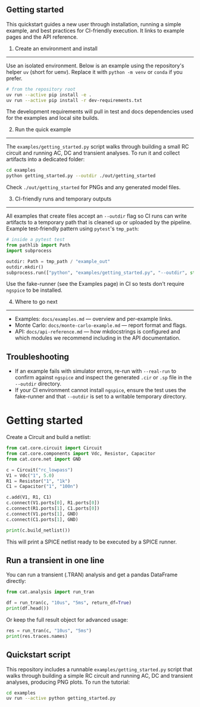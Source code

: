 ## Getting started

This quickstart guides a new user through installation, running a simple
example, and best practices for CI-friendly execution. It links to example
pages and the API reference.

1) Create an environment and install
------------------------------------

Use an isolated environment. Below is an example using the repository's
helper `uv` (short for uenv). Replace it with `python -m venv` or `conda`
if you prefer.

```bash
# from the repository root
uv run --active pip install -e .
uv run --active pip install -r dev-requirements.txt
```

The development requirements will pull in test and docs dependencies used for
the examples and local site builds.

2) Run the quick example
------------------------

The `examples/getting_started.py` script walks through building a small RC
circuit and running AC, DC and transient analyses. To run it and collect
artifacts into a dedicated folder:

```bash
cd examples
python getting_started.py --outdir ./out/getting_started
```

Check `./out/getting_started` for PNGs and any generated model files.

3) CI-friendly runs and temporary outputs
----------------------------------------

All examples that create files accept an `--outdir` flag so CI runs can
write artifacts to a temporary path that is cleaned up or uploaded by the
pipeline. Example test-friendly pattern using `pytest`'s `tmp_path`:

```python
# inside a pytest test
from pathlib import Path
import subprocess

outdir: Path = tmp_path / "example_out"
outdir.mkdir()
subprocess.run(["python", "examples/getting_started.py", "--outdir", str(outdir)], check=True)
```

Use the fake-runner (see the Examples page) in CI so tests don't require
`ngspice` to be installed.

4) Where to go next
--------------------

- Examples: `docs/examples.md` — overview and per-example links.
- Monte Carlo: `docs/monte-carlo-example.md` — report format and flags.
- API: `docs/api-reference.md` — how mkdocstrings is configured and which
	modules we recommend including in the API documentation.

Troubleshooting
---------------

- If an example fails with simulator errors, re-run with `--real-run` to
	confirm against `ngspice` and inspect the generated `.cir` or `.sp` file in
	the `--outdir` directory.
- If your CI environment cannot install `ngspice`, ensure the test uses the
	fake-runner and that `--outdir` is set to a writable temporary directory.

# Getting started

Create a Circuit and build a netlist:

```python
from cat.core.circuit import Circuit
from cat.core.components import Vdc, Resistor, Capacitor
from cat.core.net import GND

c = Circuit("rc_lowpass")
V1 = Vdc("1", 5.0)
R1 = Resistor("1", "1k")
C1 = Capacitor("1", "100n")

c.add(V1, R1, C1)
c.connect(V1.ports[0], R1.ports[0])
c.connect(R1.ports[1], C1.ports[0])
c.connect(V1.ports[1], GND)
c.connect(C1.ports[1], GND)

print(c.build_netlist())
```

This will print a SPICE netlist ready to be executed by a SPICE runner.

## Run a transient in one line

You can run a transient (.TRAN) analysis and get a pandas DataFrame directly:

```python
from cat.analysis import run_tran

df = run_tran(c, "10us", "5ms", return_df=True)
print(df.head())
```

Or keep the full result object for advanced usage:

```python
res = run_tran(c, "10us", "5ms")
print(res.traces.names)
```

Quickstart script
------------------

This repository includes a runnable `examples/getting_started.py` script that
walks through building a simple RC circuit and running AC, DC and transient
analyses, producing PNG plots. To run the tutorial:

```bash
cd examples
uv run --active python getting_started.py
```
